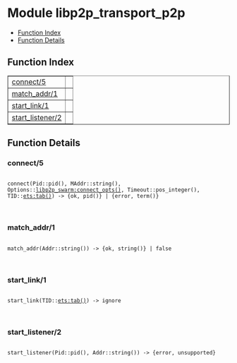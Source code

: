

# Module libp2p_transport_p2p #
* [Function Index](#index)
* [Function Details](#functions)

<a name="index"></a>

## Function Index ##


<table width="100%" border="1" cellspacing="0" cellpadding="2" summary="function index"><tr><td valign="top"><a href="#connect-5">connect/5</a></td><td></td></tr><tr><td valign="top"><a href="#match_addr-1">match_addr/1</a></td><td></td></tr><tr><td valign="top"><a href="#start_link-1">start_link/1</a></td><td></td></tr><tr><td valign="top"><a href="#start_listener-2">start_listener/2</a></td><td></td></tr></table>


<a name="functions"></a>

## Function Details ##

<a name="connect-5"></a>

### connect/5 ###

<pre><code>
connect(Pid::pid(), MAddr::string(), Options::<a href="libp2p_swarm.md#type-connect_opts">libp2p_swarm:connect_opts()</a>, Timeout::pos_integer(), TID::<a href="ets.md#type-tab">ets:tab()</a>) -&gt; {ok, pid()} | {error, term()}
</code></pre>
<br />

<a name="match_addr-1"></a>

### match_addr/1 ###

<pre><code>
match_addr(Addr::string()) -&gt; {ok, string()} | false
</code></pre>
<br />

<a name="start_link-1"></a>

### start_link/1 ###

<pre><code>
start_link(TID::<a href="ets.md#type-tab">ets:tab()</a>) -&gt; ignore
</code></pre>
<br />

<a name="start_listener-2"></a>

### start_listener/2 ###

<pre><code>
start_listener(Pid::pid(), Addr::string()) -&gt; {error, unsupported}
</code></pre>
<br />

